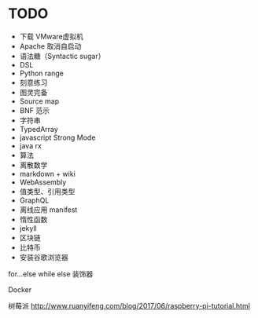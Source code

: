 # TODO

* 下载 VMware虚拟机
* Apache 取消自启动
* 语法糖（Syntactic sugar）
* DSL
* Python range
* 刻意练习
* 图灵完备
* Source map
* BNF 范示
* 字符串
* TypedArray
* javascript Strong Mode
* java rx
* 算法
* 离散数学
* markdown + wiki
* WebAssembly
* 值类型、引用类型
* GraphQL
* 离线应用 manifest
* 惰性函数
* jekyll
* 区块链
* 比特币
* 安装谷歌浏览器

for...else
while else
装饰器

Docker

树莓派
http://www.ruanyifeng.com/blog/2017/06/raspberry-pi-tutorial.html

